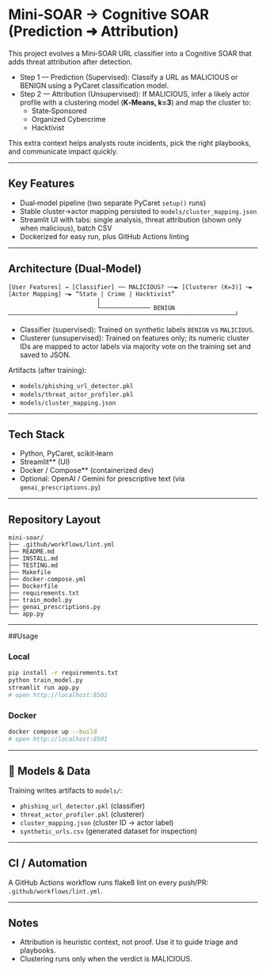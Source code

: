 # Mini‑SOAR → Cognitive SOAR (Prediction ➜ Attribution)

This project evolves a Mini‑SOAR URL classifier into a Cognitive SOAR that adds threat attribution after detection.

- Step 1 — Prediction (Supervised): Classify a URL as MALICIOUS or BENIGN using a PyCaret classification model.
- Step 2 — Attribution (Unsupervised): If MALICIOUS, infer a likely actor profile with a clustering model (**K‑Means, k=3**) and map the cluster to:
  - State‑Sponsored
  - Organized Cybercrime
  - Hacktivist

This extra context helps analysts route incidents, pick the right playbooks, and communicate impact quickly.

---

## Key Features
- Dual‑model pipeline (two separate PyCaret `setup()` runs)
- Stable cluster→actor mapping persisted to `models/cluster_mapping.json`
- Streamlit UI with tabs: single analysis, threat attribution (shown only when malicious), batch CSV
- Dockerized for easy run, plus GitHub Actions linting

---

## Architecture (Dual‑Model)
```
[User Features] → [Classifier] ── MALICIOUS? ──► [Clusterer (K=3)] ─► [Actor Mapping] ─► “State | Crime | Hacktivist”
                         │
                         └────────────── BENIGN ────────────────────────────────────────────────────────────────┘
```

- Classifier (supervised): Trained on synthetic labels `BENIGN` vs `MALICIOUS`.
- Clusterer (unsupervised): Trained on features only; its numeric cluster IDs are mapped to actor labels via majority vote on the training set and saved to JSON.

Artifacts (after training):
- `models/phishing_url_detector.pkl`
- `models/threat_actor_profiler.pkl`
- `models/cluster_mapping.json`

---

## Tech Stack
- Python, PyCaret, scikit‑learn
- Streamlit** (UI)
- Docker / Compose** (containerized dev)
- Optional: OpenAI / Gemini for prescriptive text (via `genai_prescriptions.py`)

---

## Repository Layout
```
mini-soar/
├── .github/workflows/lint.yml
├── README.md
├── INSTALL.md
├── TESTING.md
├── Makefile
├── docker-compose.yml
├── Dockerfile
├── requirements.txt
├── train_model.py
├── genai_prescriptions.py
└── app.py
```

---

##Usage

### Local
```bash
pip install -r requirements.txt
python train_model.py
streamlit run app.py
# open http://localhost:8501
```

### Docker
```bash
docker compose up --build
# open http://localhost:8501
```

---

## 🧪 Models & Data
Training writes artifacts to `models/`:
- `phishing_url_detector.pkl` (classifier)
- `threat_actor_profiler.pkl` (clusterer)
- `cluster_mapping.json` (cluster ID → actor label)
- `synthetic_urls.csv` (generated dataset for inspection)

---

## CI / Automation
A GitHub Actions workflow runs flake8 lint on every push/PR: `.github/workflows/lint.yml`.

---

##  Notes
- Attribution is heuristic context, not proof. Use it to guide triage and playbooks.
- Clustering runs only when the verdict is MALICIOUS.